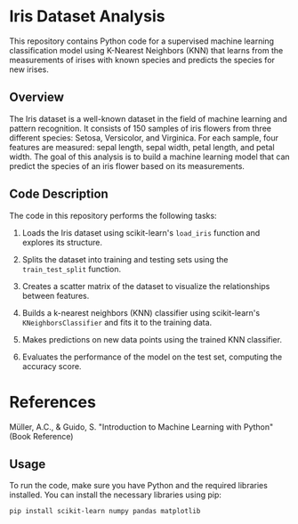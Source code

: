 # Iris Dataset Analysis

This repository contains Python code for a supervised machine learning classification model using K-Nearest Neighbors (KNN) that learns from the measurements of irises with known species and predicts the species for new irises.

## Overview

The Iris dataset is a well-known dataset in the field of machine learning and pattern recognition. It consists of 150 samples of iris flowers from three different species: Setosa, Versicolor, and Virginica. For each sample, four features are measured: sepal length, sepal width, petal length, and petal width. The goal of this analysis is to build a machine learning model that can predict the species of an iris flower based on its measurements.

## Code Description

The code in this repository performs the following tasks:

1. Loads the Iris dataset using scikit-learn's `load_iris` function and explores its structure.

2. Splits the dataset into training and testing sets using the `train_test_split` function.

3. Creates a scatter matrix of the dataset to visualize the relationships between features.

4. Builds a k-nearest neighbors (KNN) classifier using scikit-learn's `KNeighborsClassifier` and fits it to the training data.

5. Makes predictions on new data points using the trained KNN classifier.

6. Evaluates the performance of the model on the test set, computing the accuracy score.

# References

Müller, A.C., & Guido, S. "Introduction to Machine Learning with Python" (Book Reference)

## Usage

To run the code, make sure you have Python and the required libraries installed. You can install the necessary libraries using pip:

```bash
pip install scikit-learn numpy pandas matplotlib








